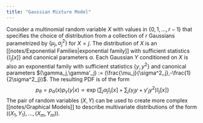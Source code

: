 ```yaml
---
title: "Gaussian Mixture Model"
---
```

Consider a  multinomial random variable $X$ with values in $\lbrace 0,1,\dots,r-1\rbrace$ that specifies the choice of distribution from a collection of $r$ Gaussians parametrized by $\lbrace\mu_j,\sigma^2_j\rbrace$ for $X=j$. The distribution of $X$ is an [[notes/Exponential Families|exponential family]] with sufficient statistics $\lbrace\mathbb{I}_j[x]\rbrace$ and canonical parameters $\alpha$. Each Gaussian $Y$ conditioned on $X$ is also an exponential family with sufficient statistics $\lbrace y,y^2\rbrace$ and canonical parameters $(\gamma_j,\gamma'_j) := (\frac{\mu_j}{\sigma^2_j},-\frac{1}{2\sigma^2_j})$. The resulting PDF is of the form
$$p_\theta = p_\alpha(x)p_\gamma(y|x) \propto \exp\left\lbrace\sum_j\alpha_j\mathbb{I}_j[x] + \sum_j (\gamma_jy+\gamma'_jy^2)\mathbb{I}_j[x]\right\rbrace$$
The pair of random variables $(X,Y)$ can be used to create more complex [[notes/Graphical Models]] to describe multivariate distributions of the form $((X_1,Y_1),\dots,(X_m,Y_m))$.
